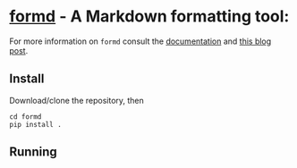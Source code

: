 # [formd](http://drbunsen.github.com/formd/) - A Markdown formatting tool:

For more information on `formd` consult the [documentation](http://drbunsen.github.com/formd/) and [this blog post](http://www.drbunsen.org/markdown-formatting/).

## Install
Download/clone the repository, then

    cd formd
    pip install .

## Running

	